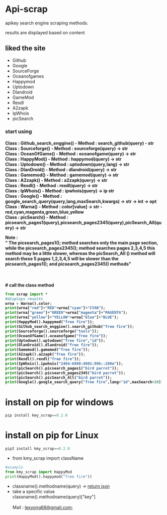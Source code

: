 # Api-scrap
<p>apikey search engine scraping methods.</p>
<p>results are displayed based on content</p>
<h2> liked the site </h2>
<ul>
  <li>Github</li>
  <li>Google</li>
  <li>SourceForge</li>
  <li>Oceanofgames</li>
  <li>Happymod</li>
  <li>Uptodown</li>
  <li>Dlandroid</li>
  <li>GameMod</li>
  <li>Rexdl</li>
  <li>A2zapk</li>
  <li>IpWhois</li>
  <li>picSearch</li>
</ul>
<strong><h3>start using</h3>
  <h4>Class : Github_search_enggine() - Method : search_github(query) - str<br>
      Class : Sourceforge() - Method : sourceforge(query) -> str <br>
      Class : OceanOfGame() - Method : oceanofgame(query) -> str <br>
      Class : HappyMod() - Method : happymod(query) -> str <br>
      Class : Uptodown() - Method : uptodown(query,lang) -> str <br>
      Class : DlanDroid() - Method : dlandroid(query) -> str <br>
      Class : Gamemod() - Method : gamemod(query) -> str <br>
      Class : A2zapk() - Method : a2zapk(query) -> str <br>
      Class : Rexdl() - Method : rexdl(query) -> str <br>
      Class : IpWhois() - Method : ipwhois(query) -> ip str <br>
      Class : Google() - Method : google_search_query(query,lang,maxSearch,kwargs) -> str -> int -> opt <br>
      Class : Warna() - Method : color[value] -> str - red,cyan,magenta,green,blue,yellow<br>
      Class : picSearch() - Method : picsearch_pages1(query),picsearch_pages2345(query),picSearch_All(query) ->  str <br>
      <p><strong>Note   :<br>"   The picsearch_pages1(); method searches only the main page section, while the picsearch_pages2345(); method searches pages 2,3,4,5 this method may be a little slower, whereas the picSearch_All () method will search these 5 pages 1,2,3,4,5 will be slower than the picsearch_pages1(); and picsearch_pages2345() methods"</strong></p><br><h4></strong>
# call the class method<br>
    
```python
from scrap import *
#displays results
wrna = Warna().color;
print(wrna["red"]+"RED"+wrna["cyan"]+"CYAN");
print(wrna["green"]+"GREEN"+wrna["magenta"]+"MAGENTA");
print(wrna["yellow"]+"YELLOW"+wrna["blue"]+"BLUE");
print(HappyMod().happymod("free fire"));
print(Github_search_enggine().search_github("free fire"));
print(Sourceforge().sourceforge("tools"));
print(OceanOfGame().oceanofgame("free fire"));
print(Uptodown().uptodown("free fire","id"));
print(DlanDroid().dlandroid("free fire"));
print(Gamemod().gamemod("free fire"));
print(A2zapk().a2zapk("free fire"));
print(Rexdl().rexdl("free fire"));
print(IpWhois().ipwhois("2404:6800:4001:806::200e"));
print(picSearch().picsearch_pages1("bird parrot"));
print(picSearch().picsearch_pages2345("bird parrot"));
print(picSearch().picSearch_All("bird parrot"));
print(Google().google_search_query("free fire",lang="id",maxSearch=10));
```

# install on pip for windows
```python
pip install kmy_scrap==0.2.0
```

# install on pip for Linux
```python
pip3 install kmy_scrap==0.2.0
```

- from kmy_scrap import className
```python
#example
from kmy_scrap import HappyMod
print(HappyMod().happymod("free fire"))
```
- classname().methodname(query) -> <a href="https://github.com/ExsoKamabay/Api-scrap/blob/master/example-response.txt">return json</a>
- take a specific value<br>
classname().methodname(query)["key"]<br><br> Mail : lexyong66@gmail.com;
